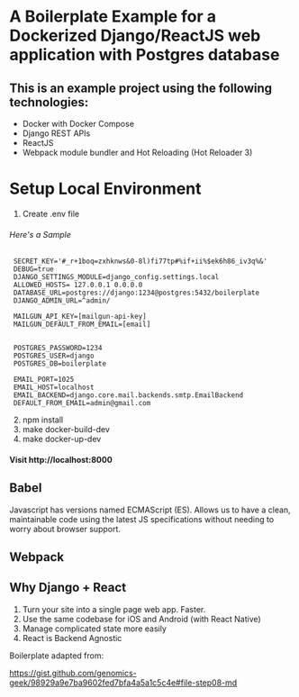 # A Boilerplate Example for a Dockerized Django/ReactJS web application with Postgres database

## This is an example project using the following technologies:
* Docker with Docker Compose
* Django REST APIs
* ReactJS
* Webpack module bundler and Hot Reloading (Hot Reloader 3)

# Setup Local Environment

1. Create .env file
 
###### Here's a Sample
```
 SECRET_KEY='#_r+1boq=zxhknws&0-8l)fi77tp#%if+ii%$ek6h86_iv3q%&'
 DEBUG=true
 DJANGO_SETTINGS_MODULE=django_config.settings.local
 ALLOWED_HOSTS= 127.0.0.1 0.0.0.0
 DATABASE_URL=postgres://django:1234@postgres:5432/boilerplate
 DJANGO_ADMIN_URL=^admin/
 
 MAILGUN_API_KEY=[mailgun-api-key]
 MAILGUN_DEFAULT_FROM_EMAIL=[email]
 
 
 POSTGRES_PASSWORD=1234
 POSTGRES_USER=django
 POSTGRES_DB=boilerplate
 
 EMAIL_PORT=1025
 EMAIL_HOST=localhost
 EMAIL_BACKEND=django.core.mail.backends.smtp.EmailBackend
 DEFAULT_FROM_EMAIL=admin@gmail.com
```

2. npm install
3. make docker-build-dev
4. make docker-up-dev

#### Visit http://localhost:8000
 
## Babel
Javascript has versions named ECMAScript (ES). Allows us to have a clean, maintainable code using the latest JS specifications without needing to worry about browser support.

## Webpack

## Why Django + React

1. Turn your site into a single page web app. Faster.
2. Use the same codebase for iOS and Android (with React Native)
3. Manage complicated state more easily
4. React is Backend Agnostic

Boilerplate adapted from:

https://gist.github.com/genomics-geek/98929a9e7ba9602fed7bfa4a5a1c5c4e#file-step08-md




